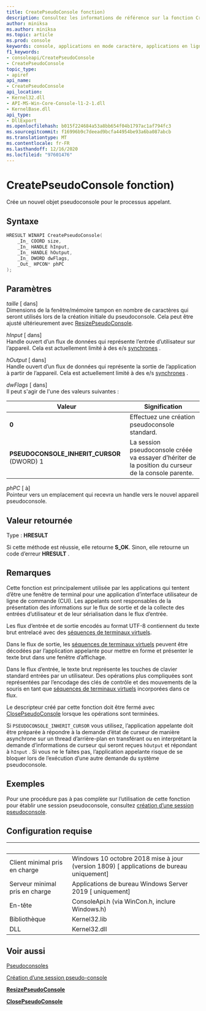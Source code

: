```yaml
---
title: CreatePseudoConsole fonction)
description: Consultez les informations de référence sur la fonction CreatePseudoConsole, qui alloue un nouveau pseudoconsole pour le processus appelant.
author: miniksa
ms.author: miniksa
ms.topic: article
ms.prod: console
keywords: console, applications en mode caractère, applications en ligne de commande, applications Terminal Server, API console, conpty, pseudoconsole
f1_keywords:
- consoleapi/CreatePseudoConsole
- CreatePseudoConsole
topic_type:
- apiref
api_name:
- CreatePseudoConsole
api_location:
- Kernel32.dll
- API-MS-Win-Core-Console-l1-2-1.dll
- KernelBase.dll
api_type:
- DllExport
ms.openlocfilehash: b015f224684a53a8bb654f04b1797ac1af794fc3
ms.sourcegitcommit: f16996b9c7deead9bcfa44954be93a6ba087abcb
ms.translationtype: MT
ms.contentlocale: fr-FR
ms.lasthandoff: 12/16/2020
ms.locfileid: "97601476"
---
```

# <a name="createpseudoconsole-function"></a>CreatePseudoConsole fonction)

Crée un nouvel objet pseudoconsole pour le processus appelant.

## <a name="syntax"></a>Syntaxe

```C
HRESULT WINAPI CreatePseudoConsole(
    _In_ COORD size,
    _In_ HANDLE hInput,
    _In_ HANDLE hOutput,
    _In_ DWORD dwFlags,
    _Out_ HPCON* phPC
);
```

## <a name="parameters"></a>Paramètres

*taille* \[ dans\]  
Dimensions de la fenêtre/mémoire tampon en nombre de caractères qui seront utilisés lors de la création initiale du pseudoconsole. Cela peut être ajusté ultérieurement avec [ResizePseudoConsole](resizepseudoconsole.md).

*hInput* \[ dans\]  
Handle ouvert d’un flux de données qui représente l’entrée d’utilisateur sur l’appareil. Cela est actuellement limité à des e/s [synchrones](https://docs.microsoft.com/windows/desktop/Sync/synchronization-and-overlapped-input-and-output) .

*hOutput* \[ dans\]  
Handle ouvert d’un flux de données qui représente la sortie de l’application à partir de l’appareil. Cela est actuellement limité à des e/s [synchrones](https://docs.microsoft.com/windows/desktop/Sync/synchronization-and-overlapped-input-and-output) .

*dwFlags* \[ dans\]  
Il peut s'agir de l'une des valeurs suivantes :

| Valeur | Signification |
|-|-|
| **0** | Effectuez une création pseudoconsole standard. |
| **PSEUDOCONSOLE_INHERIT_CURSOR** (DWORD) 1 | La session pseudoconsole créée va essayer d’hériter de la position du curseur de la console parente. |

*phPC* \[ à\]  
Pointeur vers un emplacement qui recevra un handle vers le nouvel appareil pseudoconsole.

## <a name="return-value"></a>Valeur retournée

Type : **HRESULT**

Si cette méthode est réussie, elle retourne **S_OK**. Sinon, elle retourne un code d’erreur **HRESULT** .

## <a name="remarks"></a>Remarques

Cette fonction est principalement utilisée par les applications qui tentent d’être une fenêtre de terminal pour une application d’interface utilisateur de ligne de commande (CUI). Les appelants sont responsables de la présentation des informations sur le flux de sortie et de la collecte des entrées d’utilisateur et de leur sérialisation dans le flux d’entrée.

Les flux d’entrée et de sortie encodés au format UTF-8 contiennent du texte brut entrelacé avec des [séquences de terminaux virtuels](console-virtual-terminal-sequences.md).

Dans le flux de sortie, les [séquences de terminaux virtuels](console-virtual-terminal-sequences.md) peuvent être décodées par l’application appelante pour mettre en forme et présenter le texte brut dans une fenêtre d’affichage.

Dans le flux d’entrée, le texte brut représente les touches de clavier standard entrées par un utilisateur. Des opérations plus compliquées sont représentées par l’encodage des clés de contrôle et des mouvements de la souris en tant que [séquences de terminaux virtuels](console-virtual-terminal-sequences.md) incorporées dans ce flux.

Le descripteur créé par cette fonction doit être fermé avec [ClosePseudoConsole](closepseudoconsole.md) lorsque les opérations sont terminées.

Si `PSEUDOCONSOLE_INHERIT_CURSOR` vous utilisez, l’application appelante doit être préparée à répondre à la demande d’état de curseur de manière asynchrone sur un thread d’arrière-plan en transférant ou en interprétant la demande d’informations de curseur qui seront reçues `hOutput` et répondant à `hInput` . Si vous ne le faites pas, l’application appelante risque de se bloquer lors de l’exécution d’une autre demande du système pseudoconsole.

## <a name="examples"></a>Exemples

Pour une procédure pas à pas complète sur l’utilisation de cette fonction pour établir une session pseudoconsole, consultez [création d’une session pseudoconsole](creating-a-pseudoconsole-session.md).

## <a name="requirements"></a>Configuration requise

| &nbsp; | &nbsp; |
|-|-|
| Client minimal pris en charge | Windows 10 octobre 2018 mise à jour (version 1809) \[ applications de bureau uniquement\] |
| Serveur minimal pris en charge | Applications de bureau Windows Server 2019 \[ uniquement\] |
| En-tête | ConsoleApi.h (via WinCon.h, inclure Windows.h) |
| Bibliothèque | Kernel32.lib |
| DLL | Kernel32.dll |

## <a name="see-also"></a>Voir aussi

[Pseudoconsoles](pseudoconsoles.md)

[Création d’une session pseudo-console](creating-a-pseudoconsole-session.md)

[**ResizePseudoConsole**](resizepseudoconsole.md)

[**ClosePseudoConsole**](closepseudoconsole.md)
